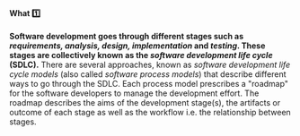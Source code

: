 <div id="title">

#### What :one:

</div>

<div id="body">

**Software development goes through different stages such as _requirements, analysis, design, implementation_ and _testing_.  These stages are collectively known as the _software development life cycle_ (SDLC).** There are several approaches, known as _software development life cycle models_ (also called _software process models_) that describe different ways to go through the SDLC. Each process model prescribes a "roadmap" for the software developers to manage the development effort. The roadmap describes the aims of the development stage(s), the artifacts or outcome of each stage as well as the workflow i.e. the relationship between stages.

</div>

<div id="extras">
</div>